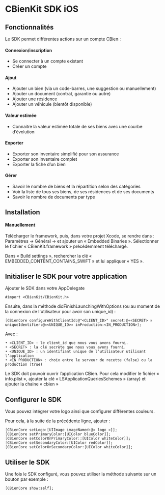# CBienKit SDK iOS

## Fonctionnalités

Le SDK permet différentes actions sur un compte CBien :

#### Connexion/inscription
- Se connecter à un compte existant
- Créer un compte

#### Ajout
- Ajouter un bien (via un code-barres, une suggestion ou manuellement)
- Ajouter un document (contrat, garantie ou autre)
- Ajouter une résidence
- Ajouter un véhicule (bientôt disponible)

#### Valeur estimée
- Connaitre la valeur estimée totale de ses biens avec une courbe d’évolution

#### Exporter
- Exporter son inventaire simplifié pour son assurance
- Exporter son inventaire complet
- Exporter la fiche d’un bien

#### Gérer
- Savoir le nombre de biens et la répartition selon des catégories
- Voir la liste de tous ses biens, de ses résidences et de ses documents
- Savoir le nombre de documents par type 

## Installation

#### Manuellement

Télécharger le framework, puis, dans votre projet Xcode, se rendre dans : 
Paramètres -> Général -> et ajouter un « Embedded Binaries ». 
Sélectionner le fichier « CBienKit.framework » précédemment téléchargé.

Dans « Build settings », rechercher la clé « EMBEDDED_CONTENT_CONTAINS_SWIFT » et lui appliquer « YES ». 

## Initialiser le SDK pour votre application

Ajouter le SDK dans votre AppDelegate

    #import <CBienKit/CBienKit.h>

Ensuite, dans la méthode didFinishLaunchingWithOptions (ou au moment de la connexion de l'utilisateur pour avoir son unique_id) :

    [CBienCore configureWithClientId:@"<CLIENT_ID>" secret:@«<SECRET> » uniqueIdentifier:@«<UNIQUE_ID>» inProduction:<IN_PRODUCTION>];

Avec :

    • <CLIENT_ID> : le client_id que nous vous avons fourni.
    • <SECRET> : la clé secrète que nous vous avons fourni.
    • <UNIQUE_ID> : un identifiant unique de l’utilisateur utilisant l’application
    • <IN_PRODUCTION> : choix entre le serveur de recette (false) ou la production (true)

Le SDK doit pouvoir ouvrir l’application CBien. Pour cela modifier le fichier « info.plist », ajouter la clé « LSApplicationQueriesSchemes » (array) et ajouter la chaine « cbien »

## Configurer le SDK

Vous pouvez intégrer votre logo ainsi que configurer différentes couleurs.

Pour cela, à la suite de la précédente ligne, ajouter :

    [CBienCore setLogo:[UIImage imageNamed:@« logo »]];
    [CBienCore setPrimaryColor:[UIColor blueColor]];
    [CBienCore setColorOnPrimaryColor::[UIColor whiteColor]];
    [CBienCore setSecondaryColor:[UIColor redColor]];
    [CBienCore setColorOnSecondaryColor:[UIColor whiteColor]];

## Utiliser le SDK

Une fois le SDK configuré, vous pouvez utiliser la méthode suivante sur un bouton par exemple :

    [CBienCore show:self];
